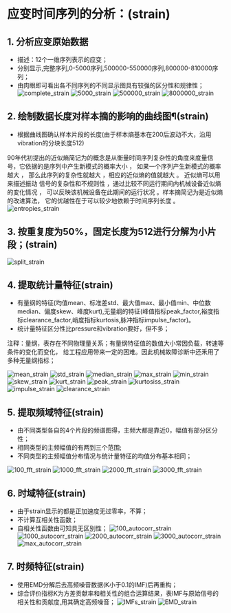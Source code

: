 # 应变时间序列的分析：(strain)

## 1. 分析应变原始数据

- 描述：12个一维序列表示的应变；
- 分别显示,完整序列,0-5000序列,500000-550000序列,800000-810000序列；
- 由肉眼即可看出各不同序列的不同显示图具有较强的区分性和规律性；
  ![complete_strain](./assets/pictures/complete_strain.png)
  ![5000_strain](./assets/pictures/5000_strain.png)
  ![500000_strain](./assets/pictures/500000_strain.png)
  ![8000000_strain](./assets/pictures/8000000_strain.png)

## 2.  绘制数据长度对样本摘的影响的曲线图¶(strain)

- 根据曲线图确认样本片段的长度(由于样本熵基本在200后波动不大，沿用vibration的分块长度512)

90年代初提出的近似熵简记为的概念是从衡量时间序列复杂性的角度来度量信号，它依据的是序列中产生新模式的概率大小 ，
如果一个序列产生新模式的概率越大 ， 那么此序列的复杂性就越大 ，相应的近似熵的值就越大 。
近似熵可以用来描述振动 信号的复杂性和不规则性 ，通过比较不同运行期间内机械设备近似熵的变化情况 ，
可以反映该机械设备在此期间的运行状况 。样本摘简记为是近似熵的改进算法， 它的优越性在于可以较少地依赖于时间序列长度 。
![entropies_strain](./assets/pictures/entropies_strain.png)

## 3. 按重复度为50%，固定长度为512进行分解为小片段；(strain)

![split_strain](./assets/pictures/split_strain.png)

## 4. 提取统计量特征(strain)

- 有量纲的特征(均值mean、标准差std、最大值max、最小值min、中位数median、偏度skew、峰度kurt),无量纲的特征(峰值指标peak_factor,裕度指标clearance_factor,峭度指标kurtosis,脉冲指标impulse_factor)。
- 统计量特征区分性比pressure和vibration要好，但不多；

注释：量纲，表存在不同物理量关系；有量纲特征值的数值大小常因负载，转速等条件的变化而变化， 给工程应用带来一定的困难。因此机械故障诊断中还釆用了多种无量纲指标；

![mean_strain](./assets/pictures/mean_strain.png)
![std_strain](./assets/pictures/std_strain.png)
![median_strain](./assets/pictures/median_strain.png)
![max_strain](./assets/pictures/max_strain.png)
![min_strain](./assets/pictures/min_strain.png)
![skew_strain](./assets/pictures/skew_strain.png)
![kurt_strain](./assets/pictures/kurt_strain.png)
![peak_strain](./assets/pictures/peak_strain.png)
![kurtosiss_strain](./assets/pictures/kurtosiss_strain.png)
![impulse_strain](./assets/pictures/impulse_strain.png)
![clearance_strain](./assets/pictures/clearance_strain.png)

## 5. 提取频域特征(strain)

- 由不同类型各自的4个片段的频谱图得，主频大都是靠近0，幅值有部分区分性；
- 相同类型的主频幅值的有两到三个范围;
- 不同类型的主频幅值分布情况与统计量特征的均值分布基本相同；

![100_fft_strain](./assets/pictures/100_fft_strain.png)
![1000_fft_strain](./assets/pictures/1000_fft_strain.png)
![2000_fft_strain](./assets/pictures/2000_fft_strain.png)
![3000_fft_strain](./assets/pictures/3000_fft_strain.png)

## 6. 时域特征(strain)

- 由于strain显示的都是正加速度无过零率，不算；
- 不计算互相关性函数；
- 自相关性函数由可知具无区别性；
  ![100_autocorr_strain](./assets/pictures/100_autocorr_strain.png)
  ![1000_autocorr_strain](./assets/pictures/1000_autocorr_strain.png)
  ![2000_autocorr_strain](./assets/pictures/2000_autocorr_strain.png)
  ![3000_autocorr_strain](./assets/pictures/3000_autocorr_strain.png)
  ![max_autocorr_strain](./assets/pictures/max_autocorr_strain.png)

## 7. 时频特征(strain)

- 使用EMD分解后去高频噪音数据(K小于0.1的IMF)后再重构；
- 综合评价指标K为方差贡献率和相关性的组合运算结果，表IMF与原始信号的相关性和贡献度,用其确定高频噪音；
  ![IMFs_strain](./assets/pictures/IMFs_strain.png)
  ![EMD_strain](./assets/pictures/EMD_strain.png)
